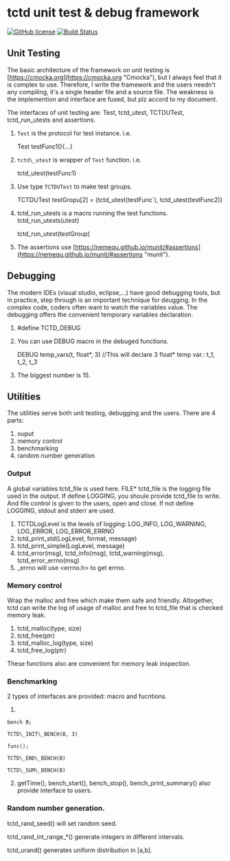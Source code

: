 # tctd unit test & debug framework

[![GitHub license](http://7xs6jl.com1.z0.glb.clouddn.com/svgapache2.svg)](./LICENSE)
[![Build Status](https://travis-ci.org/foowaa/tctd.svg?branch=master)](https://travis-ci.org/foowaa/tctd)

## Unit Testing
The basic architecture of the framework on unit testing is [https://cmocka.org](https://cmocka.org "Cmocka"), but I always feel that it is complex to use. Therefore, I write the framework and the users needn't any compiling, it's a single header file and a source file. The weakness is the implemention and interface are fused, but plz accord to my document. 

The interfaces of unit testing are: Test, tctd\_utest, TCTDUTest, tctd\_run\_utests and assertions.

1. `Test` is the protocol for test instance. i.e.
	
	Test testFunc1(){...}

2. `tctd\_utest` is wrapper of `Test` function. i.e.

	tctd_utest(testFunc1) 

3. Use type `TCTDUTest` to make test groups.

	TCTDUTest testGropu[2] = {tctd_utest(testFunc`), tctd_utest(testFunc2)}

4. tctd\_run\_utests is a macro running the test functions. tctd\_run\_utests(utest)

	tctd_run_utest(testGroup)

5. The assertions use [https://nemequ.github.io/munit/#assertions](https://nemequ.github.io/munit/#assertions "munit").


## Debugging
The modern IDEs (visual studio, eclipse,...) have good debugging tools, but in practice, step through is an important technique for deugging. In the complex code, coders often want to watch the variables value. The debugging offers the convenient temporary variables declaration.

1. #define TCTD_DEBUG
2. You can use DEBUG macro in the debuged functions.

	DEBUG temp_vars(t, float*, 3) 
	//This will declare 3 float* temp var.: t_1, t_2, t_3

3. The biggest number is 15.

## Utilities
The utilities serve both unit testing, debugging and the users. There are 4 parts:

1. ouput
2. memory control
3. benchmarking
4. random number generation

### Output
A global variables tctd_file is used here. FILE* tctd_file is the logging file used in the output. If define LOGGING, you shoule provide tctd_file to write. And file control is given to the users, open and close. If not define LOGGING, stdout and stderr are used.

1. TCTDLogLevel is the levels of logging: LOG_INFO, LOG_WARNING, LOG_ERROR, LOG_ERROR_ERRNO
2. tctd_print_std(LogLevel, format, message)
3. tctd_print_simple(LogLevel,  message)
4. tctd_error(msg), tctd_info(msg), tctd_warning(msg), tctd_error_errno(msg)
5. _errno will use <errno.h> to get errno.

### Memory control
Wrap the malloc and free which make them safe and friendly. Altogether, tctd can write the log of usage of malloc and free to tctd_file that is checked memory leak.

1.  tctd_malloc(type, size)
2.  tctd_free(ptr)
3.  tctd_malloc_log(type, size)
4.  tctd_free_log(ptr)

These functions also are convenient for memory leak inspection.
### Benchmarking
2 types of interfaces are provided: macro and fucntions.

1. 

	bench B;

	TCTD\_INIT\_BENCH(B, 3)

	func();

	TCTD\_END\_BENCH(B)

	TCTD\_SUM\_BENCH(B)

2. getTime(), bench_start(), bench_stop(), bench_print_summary() also provide interface to users.


### Random number generation.
tctd_rand_seed() will set random seed.

tctd_rand_int_range_*() generate integers in different intervals.

tctd_urand() generates uniform distribution in [a,b].

